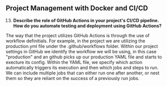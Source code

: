 ## Project Management with Docker and CI/CD

13. **Describe the role of GitHub Actions in your project's CI/CD pipeline. How do you automate testing and deployment using GitHub Actions?**

The way that the project utilizes GitHub Actions is through the use of workflow definitials. For example, in the project we are utilizing the production.yml file under the .github/workflows folder. Within our project settings in GitHub we identify the workflow we will be using, in this case "production" and an github picks up our production YAML file and starts to execture its config.
Within the YAML file, we specify which action automatically triggers its execution and then which jobs and steps to run. We can include multiple jobs that can either run one after another, or nest them so they are reliant on the success of a previously run jobs.